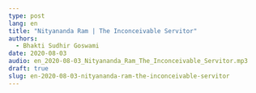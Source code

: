 ```yaml
---
type: post
lang: en
title: "Nityananda Ram | The Inconceivable Servitor"
authors:
  - Bhakti Sudhir Goswami
date: 2020-08-03
audio: en_2020-08-03_Nityananda_Ram_The_Inconceivable_Servitor.mp3
draft: true
slug: en-2020-08-03-nityananda-ram-the-inconceivable-servitor
---
```



